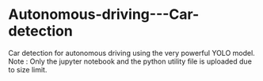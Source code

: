 # Autonomous-driving---Car-detection
Car detection for autonomous driving using the very powerful YOLO model.
Note : Only the jupyter notebook and the python utility file is uploaded due to size limit.
